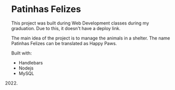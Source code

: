 # Patinhas Felizes

This project was built during Web Development classes during my graduation. Due to this, it doesn't have a deploy link.

The main idea of the project is to manage the animals in a shelter. The name Patinhas Felizes can be translated as Happy Paws.

Built with:

- Handlebars
- Nodejs
- MySQL

2022.
